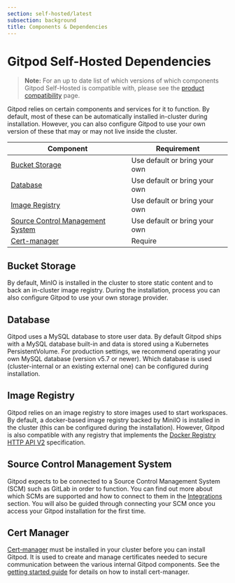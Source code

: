 ```yaml
---
section: self-hosted/latest
subsection: background
title: Components & Dependencies
---
```


<script context="module">
  export const prerender = true;
</script>

# Gitpod Self-Hosted Dependencies

> **Note:** For an up to date list of which versions of which components Gitpod Self-Hosted is compatible with, please see the [product compatibility](./product-compatibility) page.

Gitpod relies on certain components and services for it to function. By default, most of these can be automatically installed in-cluster during installation. However, you can also configure Gitpod to use your own version of these that may or may not live inside the cluster. <!--- todo: When do we advise these to be run outside of cluster? --->

| Component                                                                                  | Requirement                   |
| ------------------------------------------------------------------------------------------ | ----------------------------- |
| [Bucket Storage](./required-components#bucket-storage)                                     | Use default or bring your own |
| [Database](./required-components#database)                                                 | Use default or bring your own |
| [Image Registry](./required-components#image-registry)                                     | Use default or bring your own |
| [Source Control Management System](./required-components#source-control-management-system) | Use default or bring your own |
| [Cert-manager](./required-components#cert-manager)                                         | Require                       |

## Bucket Storage

By default, MinIO is installed in the cluster to store static content and to back an in-cluster image registry. During the installation, process you can also configure Gitpod to use your own storage provider.

## Database

Gitpod uses a MySQL database to store user data. By default Gitpod ships with a MySQL database built-in and data is stored using a Kubernetes PersistentVolume. For production settings, we recommend operating your own MySQL database (version v5.7 or newer). Which database is used (cluster-internal or an existing external one) can be configured during installation.

## Image Registry

Gitpod relies on an image registry to store images used to start workspaces. By default, a docker-based image registry backed by MiniIO is installed in the cluster (this can be configured during the installation). However, Gitpod is also compatible with any registry that implements the [Docker Registry HTTP API V2](https://docs.docker.com/registry/spec/api/) specification.

## Source Control Management System

Gitpod expects to be connected to a Source Control Management System (SCM) such as GitLab in order to function. You can find out more about which SCMs are supported and how to connect to them in the [Integrations](../../integrations) section. You will also be guided through connecting your SCM once you access your Gitpod installation for the first time.

## Cert Manager

[Cert-manager](https://cert-manager.io/) must be installed in your cluster before you can install Gitpod. It is used to create and manage certificates needed to secure communication between the various internal Gitpod components. See the [getting started guide](./getting-started#step-2-install-cert-manager) for details on how to install cert-manager.
